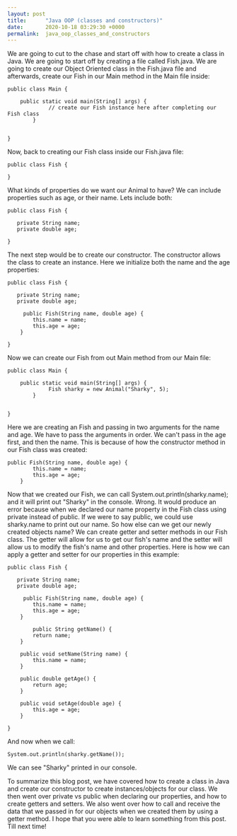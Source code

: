 ```yaml
---
layout: post
title:      "Java OOP (classes and constructors)"
date:       2020-10-18 03:29:30 +0000
permalink:  java_oop_classes_and_constructors
---
```



We are going to cut to the chase and start off with how to create a class in Java. We are going to start off by creating a file called Fish.java. We are going to create our Object Oriented class in the Fish.java file and afterwards, create our Fish in our Main method in the Main file inside:

```
public class Main {

    public static void main(String[] args) {
		     // create our Fish instance here after completing our Fish class
		}
		
		
}
```


Now, back to creating our Fish class inside our Fish.java file:


```
public class Fish {

}
```

What kinds of properties do we want our Animal to have? We can include properties such as age, or their name. Lets include both:

```
public class Fish {

   private String name;
   private double age;
		
}
```

The next step would be to create our constructor. The constructor allows the class to create an instance. Here we initialize both the name and the age properties:

```
public class Fish {

   private String name;
   private double age;
	 
	 public Fish(String name, double age) {
        this.name = name;
        this.age = age;
    }
		
}
```

Now we can create our Fish from out Main method from our Main file:

```
public class Main {

    public static void main(String[] args) {
		     Fish sharky = new Animal("Sharky", 5);
		}
		
		
}
```

Here we are creating an Fish and passing in two arguments for the name and age. We have to pass the arguments in order. We can't pass in the age first, and then the name.  This is because of how the constructor method in our Fish class was created:

```
public Fish(String name, double age) {
        this.name = name;
        this.age = age;
    }
```

Now that we created our Fish, we can call System.out.println(sharky.name); and it will print out "Sharky" in the console. Wrong. It would produce an error because when we declared our name property in the Fish class using private instead of public. If we were to say public, we could use sharky.name to print out our name. So how else can we get our newly created objects name? We can create getter and setter methods in our Fish class. The getter will allow for us to get our fish's name and the setter will allow us to modify the fish's name and other properties. Here is how we can apply a getter and setter for our properties in this example:

```
public class Fish {

   private String name;
   private double age;
	 
	 public Fish(String name, double age) {
        this.name = name;
        this.age = age;
    }
		
		public String getName() {
        return name;
    }

    public void setName(String name) {
        this.name = name;
    }

    public double getAge() {
        return age;
    }

    public void setAge(double age) {
        this.age = age;
    }
		
}
```

And now when we call:

```
System.out.println(sharky.getName());
```

We can see "Sharky" printed in our console.

To summarize this blog post, we have covered how to create a class in Java and create our constructor to create instances/objects for our class. We then went over private vs public when declaring our properties, and how to create getters and setters. We also went over how to call and receive the data that we passed in for our objects when we created them by using a getter method. I hope that you were able to learn something from this post. Till next time!






